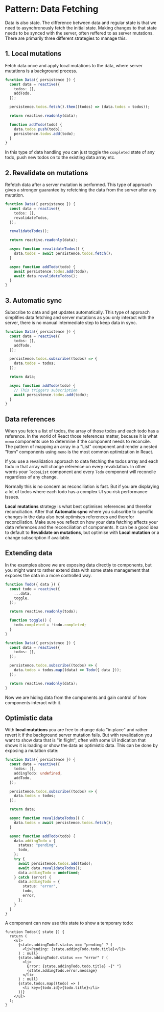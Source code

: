 # Pattern: Data Fetching

Data is also state. The difference between data and regular state is that we need to asynchronously fetch the initial state. Making changes to that state needs to be synced with the server, often reffered to as server mutations. There are primarily three different strategies to manage this.

## 1. Local mutations

Fetch data once and apply local mutations to the data, where server mutations is a background process.

```ts
function Data({ persistence }) {
  const data = reactive({
    todos: [],
    addTodo,
  });

  persistence.todos.fetch().then((todos) => (data.todos = todos));

  return reactive.readonly(data);

  function addTodo(todo) {
    data.todos.push(todo);
    persistence.todos.add(todo);
  }
}
```

In this type of data handling you can just toggle the `completed` state of any todo, push new todos on to the existing data array etc.

## 2. Revalidate on mutations

Refetch data after a server mutation is performed. This type of approach gives a stronger guarantee by refetching the data from the server after any mutation.

```ts
function Data({ persistence }) {
  const data = reactive({
    todos: [],
    revalidateTodos,
  });

  revalidateTodos();

  return reactive.readonly(data);

  async function revalidateTodos() {
    data.todos = await persistence.todos.fetch();
  }

  async function addTodo(todo) {
    await persistence.todos.add(todo);
    await data.revalidateTodos();
  }
}
```

## 3. Automatic sync

Subscribe to data and get updates automatically. This type of approach simplifies data fetching and server mutations as you only interact with the server, there is no manual intermediate step to keep data in sync.

```ts
function Data({ persistence }) {
  const data = reactive({
    todos: [],
    addTodo,
  });

  persistence.todos.subscribe((todos) => {
    data.todos = todos;
  });

  return data;

  async function addTodo(todo) {
    // This triggers subscription
    await persistence.todos.add(todo);
  }
}
```

## Data references

When you fetch a list of todos, the array of those todos and each todo has a reference. In the world of React those references matter, because it is what `memo` components use to determine if the component needs to reconcile. The pattern of mapping an array in a "List" component and render a nested "Item" components using `memo` is the most common optimization in React.

If you use a revalidation approach to data fetching the todos array and each todo in that array will change reference on every revalidation. In other words your `TodosList` component and every `Todo` component will reconcile regardless of any change.

Normally this is no concern as reconciliation is fast. But if you are displaying a lot of todos where each todo has a complex UI you risk performance issues.

**Local mutations** strategy is what best optimises references and therefor reconciliation. After that **Automatic sync** where you subscribe to specific changes in the data also best optimises references and therefor reconciliation. Make sure you reflect on how your data fetching affects your data references and the reconciliation of components. It can be a good idea to default to **Revalidate on mutations**, but optimise with **Local mutation** or a change subscription if available.

## Extending data

In the examples above we are exposing data directly to components, but you might want to rather extend data with some state management that exposes the data in a more controlled way.

```ts
function Todo({ data }) {
  const todo = reactive({
    ...data,
    toggle,
  });

  return reactive.readonly(todo);

  function toggle() {
    todo.completed = !todo.completed;
  }
}

function Data({ persistence }) {
  const data = reactive({
    todos: [],
  });

  persistence.todos.subscribe((todos) => {
    data.todos = todos.map((data) => Todo({ data }));
  });

  return reactive.readonly(data);
}
```

Now we are hiding data from the components and gain control of how components interact with it.

## Optimistic data

With **local mutations** you are free to change data "in place" and rather revert it if the background server mutation fails. But with revalidation you want to show data that is "in flight", often with some UI indication that shows it is loading or show the data as optimistic data. This can be done by exposing a mutation state:

```ts
function Data({ persistence }) {
  const data = reactive({
    todos: [],
    addingTodo: undefined,
    addTodo,
  });

  persistence.todos.subscribe((todos) => {
    data.todos = todos;
  });

  return data;

  async function revalidateTodos() {
    data.todos = await persistence.todos.fetch();
  }

  async function addTodo(todo) {
    data.addingTodo = {
      status: "pending",
      todo,
    };
    try {
      await persistence.todos.add(todo);
      await data.revalidateTodos();
      data.addingTodo = undefined;
    } catch (error) {
      data.addingTodo = {
        status: "error",
        todo,
        error,
      };
    }
  }
}
```

A component can now use this state to show a temporary todo:

```tsx
function Todos({ state }) {
  return (
    <ul>
      {state.addingTodo?.status === "pending" ? (
        <li>Pending: {state.addingTodo.todo.title}</li>
      ) : null}
      {state.addingTodo?.status === "error" ? (
        <li>
          Error: {state.addingTodo.todo.title} -{" "}
          {state.addingTodo.error.message}
        </li>
      ) : null}
      {state.todos.map((todo) => (
        <li key={todo.id}>{todo.title}</li>
      ))}
    </ul>
  );
}
```
